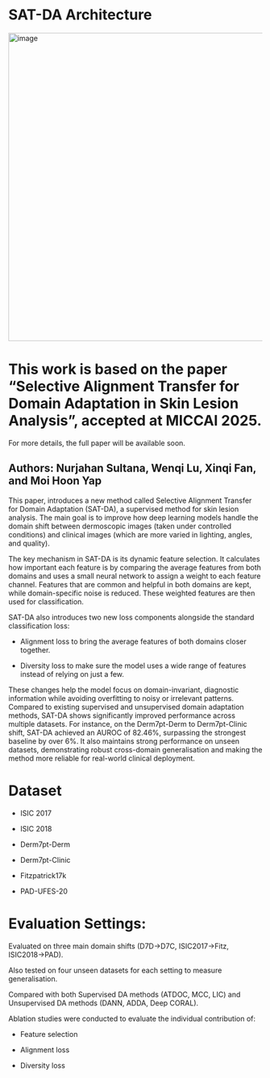 # SAT-DA Architecture
<img width="612" alt="image" src="https://github.com/user-attachments/assets/18317d8a-d6e1-4d16-bbec-2373cff1fbf8" />

# This work is based on the paper “Selective Alignment Transfer for Domain Adaptation in Skin Lesion Analysis”, accepted at MICCAI 2025.

For more details, the full paper will be available soon.

## Authors: Nurjahan Sultana, Wenqi Lu, Xinqi Fan, and Moi Hoon Yap

This paper, introduces a new method called Selective Alignment Transfer for Domain Adaptation (SAT-DA), a supervised method for skin lesion analysis. The main goal is to improve how deep learning models handle the domain shift between dermoscopic images (taken under controlled conditions) and clinical images (which are more varied in lighting, angles, and quality).

The key mechanism in SAT-DA is its dynamic feature selection. It calculates how important each feature is by comparing the average features from both domains and uses a small neural network to assign a weight to each feature channel. Features that are common and helpful in both domains are kept, while domain-specific noise is reduced. These weighted features are then used for classification.

SAT-DA also introduces two new loss components alongside the standard classification loss:

- Alignment loss to bring the average features of both domains closer together.

- Diversity loss to make sure the model uses a wide range of features instead of relying on just a few.

These changes help the model focus on domain-invariant, diagnostic information while avoiding overfitting to noisy or irrelevant patterns. Compared to existing supervised and unsupervised domain adaptation methods, SAT-DA shows significantly improved performance across multiple datasets. For instance, on the Derm7pt-Derm to Derm7pt-Clinic shift, SAT-DA achieved an AUROC of 82.46%, surpassing the strongest baseline by over 6%. It also maintains strong performance on unseen datasets, demonstrating robust cross-domain generalisation and making the method more reliable for real-world clinical deployment.

# Dataset 
- ISIC 2017

- ISIC 2018

- Derm7pt-Derm

- Derm7pt-Clinic

- Fitzpatrick17k

- PAD-UFES-20
 
# Evaluation Settings:
Evaluated on three main domain shifts (D7D→D7C, ISIC2017→Fitz, ISIC2018→PAD).

Also tested on four unseen datasets for each setting to measure generalisation.

Compared with both Supervised DA methods (ATDOC, MCC, LIC) and Unsupervised DA methods (DANN, ADDA, Deep CORAL).

Ablation studies were conducted to evaluate the individual contribution of:

- Feature selection

- Alignment loss

- Diversity loss

